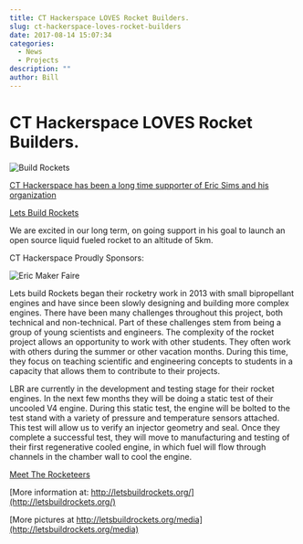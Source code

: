 ```yaml
---
title: CT Hackerspace LOVES Rocket Builders.
slug: ct-hackerspace-loves-rocket-builders
date: 2017-08-14 15:07:34
categories:
  - News
  - Projects
description: ""
author: Bill
---
```


# CT Hackerspace LOVES Rocket Builders.

![Build Rockets](/uploads/2017/08/lets-build-rockets-logo.jpg)

[CT Hackerspace has been a long time supporter of Eric Sims and his organization](http://letsbuildrockets.org/sponsors)

[Lets Build Rockets](http://letsbuildrockets.org/index)

We are excited in our long term, on going support in his goal to launch an open source liquid fueled rocket to an altitude of 5km.

CT Hackerspace Proudly Sponsors:

![Eric Maker Faire](http://letsbuildrockets.org/Assets/ImportantImages/eric-maker-faire.jpg)

Lets build Rockets began their rocketry work in 2013 with small bipropellant engines and have since been slowly designing and building more complex engines. There have been many challenges throughout this project, both technical and non-technical. Part of these challenges stem from being a group of young scientists and engineers. The complexity of the rocket project allows an opportunity to work with other students. They often work with others during the summer or other vacation months. During this time, they focus on teaching scientific and engineering concepts to students in a capacity that allows them to contribute to their projects.

LBR are currently in the development and testing stage for their rocket engines. In the next few months they will be doing a static test of their uncooled V4 engine. During this static test, the engine will be bolted to the test stand with a variety of pressure and temperature sensors attached. This test will allow us to verify an injector geometry and seal. Once they complete a successful test, they will move to manufacturing and testing of their first regenerative cooled engine, in which fuel will flow through channels in the chamber wall to cool the engine.

[Meet The Rocketeers](http://letsbuildrockets.org/about)

[More information at: http://letsbuildrockets.org/](http://letsbuildrockets.org/)

[More pictures at http://letsbuildrockets.org/media](http://letsbuildrockets.org/media)
